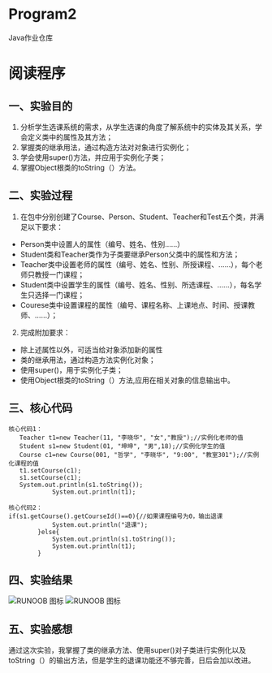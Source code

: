 # Program2
Java作业仓库
# 阅读程序

## 一、实验目的
1. 分析学生选课系统的需求，从学生选课的角度了解系统中的实体及其关系，学会定义类中的属性及其方法；
2. 掌握类的继承用法，通过构造方法对对象进行实例化；
3. 学会使用super()方法，并应用于实例化子类；
4. 掌握Object根类的toString（）方法。

## 二、实验过程
1. 在包中分别创建了Course、Person、Student、Teacher和Test五个类，并满足以下要求：
- Person类中设置人的属性（编号、姓名、性别……）
- Student类和Teacher类作为子类要继承Person父类中的属性和方法；
- Teacher类中设置老师的属性（编号、姓名、性别、所授课程、……），每个老师只教授一门课程；
- Student类中设置学生的属性（编号、姓名、性别、所选课程、……），每名学生只选择一门课程；
- Courese类中设置课程的属性（编号、课程名称、上课地点、时间、授课教师、……）；
2. 完成附加要求：
- 除上述属性以外，可适当给对象添加新的属性
- 类的继承用法，通过构造方法实例化对象；
- 使用super()，用于实例化子类；
- 使用Object根类的toString（）方法,应用在相关对象的信息输出中。

## 三、核心代码
```
核心代码1：
   Teacher t1=new Teacher(11, "李晓华", "女","教授");//实例化老师的值
   Student s1=new Student(01, "坤坤", "男",18);//实例化学生的值
   Course c1=new Course(001, "哲学", "李晓华", "9:00", "教室301");//实例化课程的值
   t1.setCourse(c1);
   s1.setCourse(c1);
   System.out.println(s1.toString());
			System.out.println(t1);
```

```
核心代码2：
if(s1.getCourse().getCourseId()==0){//如果课程编号为0，输出退课
			System.out.println("退课");
		}else{
			System.out.println(s1.toString());
			System.out.println(t1);
		}
```
## 四、实验结果
![RUNOOB 图标](https://p.qlogo.cn/qqmail_head/fTW3oLibWre2icgHmMng0BEl2Oia3O6E8xxKrDyFyyvyMHK1u1dtov8sAXQ6gzibic6Nb6exiae4b8nzc/0)
![RUNOOB 图标](https://p.qlogo.cn/qqmail_head/fTW3oLibWre2icgHmMng0BEl2Oia3O6E8xxKrDyFyyvyMFl97aic3ibMS3k51Sco1b1MiaScJaBicydvOs/0)

## 五、实验感想
通过这次实验，我掌握了类的继承方法、使用super()对子类进行实例化以及toString（）的输出方法，但是学生的退课功能还不够完善，日后会加以改进。
